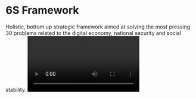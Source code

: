 # 6S Framework
Holistic, bottom up strategic framework aimed at solving the most pressing 30 problems related to the digital economy, national security and social stability.
<video src=https://github.com/nustato/6S-Framework/assets/172958993/c8da8f0a-a954-40b5-bac8-98fdff8dae02/>

